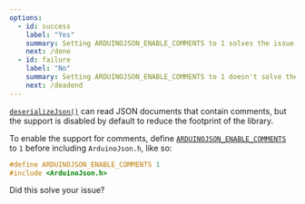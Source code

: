 ```yaml
---
options:
  - id: success
    label: "Yes"
    summary: Setting ARDUINOJSON_ENABLE_COMMENTS to 1 solves the issue
    next: /done
  - id: failure
    label: "No"
    summary: Setting ARDUINOJSON_ENABLE_COMMENTS to 1 doesn't solve the issue
    next: /deadend
---
```


[`deserializeJson()`](/v6/api/json/deserializejson/) can read JSON documents that contain comments, but the support is disabled by default to reduce the footprint of the library.

To enable the support for comments, define [`ARDUINOJSON_ENABLE_COMMENTS`](/v6/api/config/enable_comments/) to `1` before including `ArduinoJson.h`, like so:

```c++
#define ARDUINOJSON_ENABLE_COMMENTS 1
#include <ArduinoJson.h>
```

Did this solve your issue?